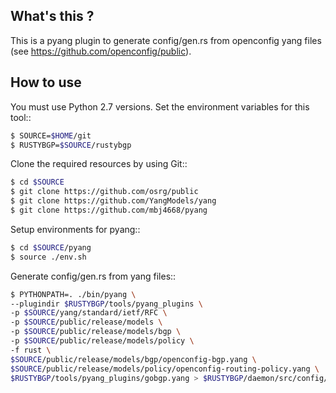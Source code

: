 ## What's this ?

This is a pyang plugin to generate config/gen.rs from
openconfig yang files (see https://github.com/openconfig/public).

## How to use
You must use Python 2.7 versions. Set the environment variables for this tool::

```bash
$ SOURCE=$HOME/git
$ RUSTYBGP=$SOURCE/rustybgp
```

Clone the required resources by using Git::

```bash
$ cd $SOURCE
$ git clone https://github.com/osrg/public
$ git clone https://github.com/YangModels/yang
$ git clone https://github.com/mbj4668/pyang
```

Setup environments for pyang::

```bash
$ cd $SOURCE/pyang
$ source ./env.sh
```

Generate config/gen.rs from yang files::

```bash
$ PYTHONPATH=. ./bin/pyang \
--plugindir $RUSTYBGP/tools/pyang_plugins \
-p $SOURCE/yang/standard/ietf/RFC \
-p $SOURCE/public/release/models \
-p $SOURCE/public/release/models/bgp \
-p $SOURCE/public/release/models/policy \
-f rust \
$SOURCE/public/release/models/bgp/openconfig-bgp.yang \
$SOURCE/public/release/models/policy/openconfig-routing-policy.yang \
$RUSTYBGP/tools/pyang_plugins/gobgp.yang > $RUSTYBGP/daemon/src/config/gen.rs
```
